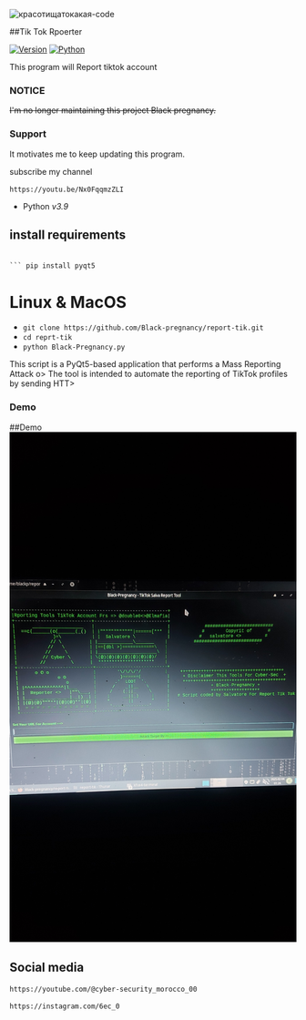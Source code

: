 ![красотищатокакая-code](https://user-images.githubusercontent.com/88341460/189535591-84f204da-08af-4989-821f-e6608902a4a1.gif)

##Tik Tok Rpoerter 

[![Version](https://img.shields.io/badge/Version-3.1.0-green)]()
[![Python](https://img.shields.io/badge/Python-v3.9-yellow)]()

This program will Report tiktok account 

### NOTICE

~~I'm no longer maintaining this project Black pregnancy.~~

### Support
                                                                              
It motivates me to keep updating this program.

subscribe my channel

```                                                                 
https://youtu.be/Nx0FqqmzZLI
```                                                                              

- Python _v3.9_

## install requirements 
 


  ```  pip install requests

  ``` pip install pyqt5
 
  ```
  
# Linux & MacOS

* ```git clone https://github.com/Black-pregnancy/report-tik.git```
* ```cd reprt-tik```
* ```python Black-Pregnancy.py```


This script is a PyQt5-based application that performs a Mass Reporting Attack o>
The tool is intended to automate the reporting of TikTok profiles by sending HTT>

### Demo 

##Demo
<img src="./slva.png" alt="ig">
## Social media

```
https://youtube.com/@cyber-security_morocco_00

```

```
https://instagram.com/6ec_0

```
